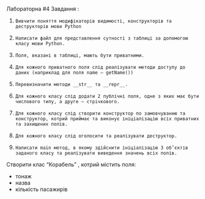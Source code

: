 Лабораторна #4 
Завдання :
1.     Вивчити поняття модифікаторів видимості, конструкторів та деструкторів мови Python
2.     Написати файл для представлення сутності з таблиці за допомогою класу мови Python.
3.     Поля, вказані в таблиці, мають бути приватними.
4.     Для кожного приватного поля слід реалізувати методи доступу до даних (наприклад для поля name – getName())
5.     Перевизначити методи __str__ та __repr__.
6.     Для кожного класу слід додати 2 публічні поля, одне з яких має бути числового типу, а друге – стрічкового.
7.     Для кожного класу слід створити конструктор по замовчуванню та конструктор, котрий приймає та виконує ініціалізацію всіх приватних та захищених полів.
8.     Для кожного класу слід оголосити та реалізувати деструктор.
9.     Написати main метод, в якому здійснити ініціалізацію 3 об’єктів заданого класу та реалізувати виведення значень всіх полів.

Створити клас “Корабель” , котрий містить поля:
 - тонаж
- назва
- кількість пасажирів

